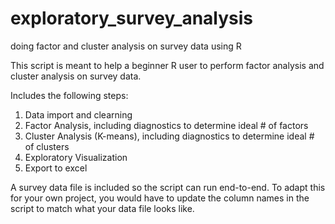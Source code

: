 # exploratory_survey_analysis
doing factor and cluster analysis on survey data using R

This script is meant to help a beginner R user to perform factor analysis and cluster analysis on survey data.

Includes the following steps:
1. Data import and clearning
2. Factor Analysis, including diagnostics to determine ideal # of factors
3. Cluster Analysis (K-means), including diagnostics to determine ideal # of clusters
4. Exploratory Visualization
5. Export to excel 

A survey data file is included so the script can run end-to-end. To adapt this for your own project, you would have to update the column names in the script to match what your data file looks like.
